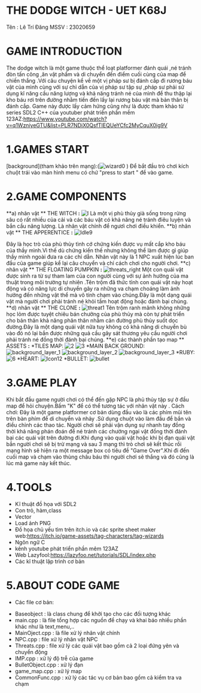 # **THE DODGE WITCH - UET K68J**

Tên : Lê Trí Đăng 
MSSV : 23020659


# GAME INTRODUCTION
The dodge witch là một game thuộc thể loạt platformer đánh quái ,né tránh đòn tấn công ,ăn vật phẩm và di chuyển đến điểm cuối cùng của map để chiến thắng .Với câu chuyện kể về một vị pháp sư bị đánh cắp đi rương báu vật của mình cùng với sự chỉ dẫn của vị pháp sư tập sự ,pháp sư phải sử dụng kĩ năng cầu năng lượng và khả năng tránh né của mình để thu thập lại kho báu rơi trên đường nhằm tiến đến lấy lại rương báu vật mà bản thân bị đánh cắp.
Game này được lấy cảm hứng cũng như là được tham khảo từ series SDL2 C++ của youtuber phát triền phần mềm 123AZ:https://www.youtube.com/watch?v=q1WzniyeGTU&list=PLR7NDiX0QsfTIEQUeYCfc2MyCquX0ig9V

# 1.GAMES START
[background](tham khảo trên mạng):(![wizard0](https://hackmd.io/_uploads/rJmPYkdZC.jpg)
)
Để bắt đầu trò chơi kích chuột trái vào màn hình menu có chứ "press to start " để vào game.
# 2.GAME COMPONENTS
**a) nhân vật ** THE WITCH **:**
![l](https://hackmd.io/_uploads/SkQK5J_b0.png)
Là một vị phù thủy già sống trong rừng sâu có rất nhiều của cải và các báu vật có khả năng né tránh điêu luyện và bắn cầu năng lượng. Là nhân vật chính để ngươì chơi điều khiển.
**b) nhân vật ** THE APPERENTICE **:**
![Idle9](https://hackmd.io/_uploads/rJRy21dWC.png)

Đây là học trò của phù thủy tình cớ chứng kiến được vụ mất cắp kho báu của thầy mình.Vì thế dù chứng kiến thế nhưng không thể làm được gì giúp thầy mình ngoài đưa ra các chỉ dẫn. Nhân vật này là 1 NPC xuất hiện lúc ban đầu của game giúp kể lại câu chuyển và chỉ cách chơi cho người chơi.
**c) nhân vật ** THE FLOATING PUMPKIN **:**
![threats_right](https://hackmd.io/_uploads/rkWLpyOWC.png)
Một con quái vật được sinh ra từ sự tham lam của con người cùng với sự ảnh hưởng của ma thuật trong môi trường tự nhiên .Tên trộm đã thức tỉnh con quái vật này hoạt động và có năng lực di chuyển gây ra những va chạm choáng làm ảnh hưởng đến những vật thể mà vô tính chạm vào chúng.Đây là một dạng quái vật mà người chơi phải tránh né khỏi tầm hoạt động hoặc đánh bại chúng.
**d) nhân vật ** THE CLONE **:**
![threat1](https://hackmd.io/_uploads/HJmC01ObR.png)
Tên trộm ranh mãnh không những học lỏm được tuyệt chiêu bán chưởng của phù thủy mà còn tự phát triển cho bản thân khả năng phân thân nhằm cản đường phù thủy suốt dọc đường.Đây là một dạng quái vật nữa tuy không có khả năng di chuyển bù vào đó nó lại bắn được những quả cầu gây sát thương yêu cầu người chơi phải tránh né đồng thời đánh bại chúng.
**e) các thành phần tạo map ** ASSETS **:**
*TILES MAP:
![2](https://hackmd.io/_uploads/SJHfbgO-R.png)
![3](https://hackmd.io/_uploads/S1K7WgdWR.png)
*MAIN BACK GROUND:
![background_layer_1](https://hackmd.io/_uploads/Bye_We_W0.png)
![background_layer_2](https://hackmd.io/_uploads/rJI_WgOW0.png)
![background_layer_3](https://hackmd.io/_uploads/HyYuWg_ZA.png)
*RUBY:
![6](https://hackmd.io/_uploads/HJU6Wgd-0.png)
*HEART:
![Icon12](https://hackmd.io/_uploads/rJzkGgO-0.png)
*BULLET:
![bullet](https://hackmd.io/_uploads/HkLefl_ZR.png)
# 3.GAME PLAY
  Khi bắt đầu game người chơi có thể đến gặp NPC là phủ thủy tập sự ở đầu map để hỏi chuyện.Bấm "K" để có thể tương tác với nhân vật này .
  Cách chơi:
  Đây là một game platformer cơ bản dùng đầu vào là các phím mũi tên trên bàn phím để di chuyển và nhảy .Sử dụng chuột vào làm đầu để bắn và điều chỉnh các thao tác.
  Người chơi sẽ phải vận dụng sự nhanh tay đồng thời khả năng phán đoán để né tránh các chướng ngại vật đồng thời đánh bại các quái vật trên đường đi.Khi đụng vào quái vật hoặc khi bị đạn quái vật bắn người chơi sẽ bị trừ mạng và sau 3 mạng thì trò chơi sẽ kết thúc rồi mạng hình sẽ hiện ra một message box 
có tiêu đề "Game Over".Khi đi đến cuối map và chạm vào thùng châu báu thì người chơi sẽ thắng và đó cũng là lúc mà game này kết thúc.
# 4.TOOLS
   - Kĩ thuật đồ họa với SDL2
   - Con trỏ, hàm,class
   - Vector
   - Load ảnh PNG
   - Đồ họa chủ yếu tìm trên itch.io và các sprite sheet maker web:https://itch.io/game-assets/tag-characters/tag-wizards
   - Ngôn ngữ C
   - kênh youtube phát triển phần mêm 123AZ
   - Web Lazyfool:https://lazyfoo.net/tutorials/SDL/index.php
   - Các kĩ thuật lập trình cơ bản
   
# 5.ABOUT CODE GAME
  - Các file cơ bản:
  + Baseobject : là class chung để khởi tạo cho các đối tượng khác
  + main.cpp : là file tổng hợp các nguồn để chạy và khai báo nhiều phần khác như là text,menu,..
  + MainOject.cpp : là file xử lý nhân vật chính
  + NPC.cpp : file xử lý nhân vật NPC
  + Threats.cpp : file xử lý các quái vật bao gồm cả 2 loại đứng yên và chuyển động
  + IMP.cpp : xử lý độ trễ của game
  + BulletObject.cpp : xử lý đạn
  + game_map.cpp : xử lý map
  + CommonFunc.cpp : xử lý các tác vụ cơ bản bao gồm cả kiểm tra va chạm
